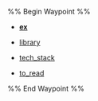 %% Begin Waypoint %%
- **[ex](./ex/ex.md)**

- [library](./library.md)
- [tech_stack](./tech_stack.md)
- [to_read](./to_read.md)

%% End Waypoint %%